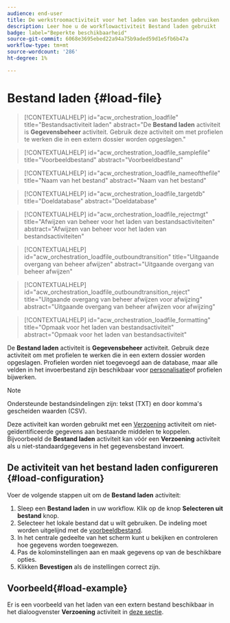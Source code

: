 ```yaml
---
audience: end-user
title: De werkstroomactiviteit voor het laden van bestanden gebruiken
description: Leer hoe u de workflowactiviteit Bestand laden gebruikt
badge: label="Beperkte beschikbaarheid"
source-git-commit: 6068e3695ebed22a94a75b9aded59d1e5fb6b47a
workflow-type: tm+mt
source-wordcount: '286'
ht-degree: 1%

---
```


# Bestand laden {#load-file}

>[!CONTEXTUALHELP]
>id="acw_orchestration_loadfile"
>title="Bestandsactiviteit laden"
>abstract="De **Bestand laden** activiteit is **Gegevensbeheer** activiteit. Gebruik deze activiteit om met profielen te werken die in een extern dossier worden opgeslagen."

>[!CONTEXTUALHELP]
>id="acw_orchestration_loadfile_samplefile"
>title="Voorbeeldbestand"
>abstract="Voorbeeldbestand"

>[!CONTEXTUALHELP]
>id="acw_orchestration_loadfile_nameofthefile"
>title="Naam van het bestand"
>abstract="Naam van het bestand"

>[!CONTEXTUALHELP]
>id="acw_orchestration_loadfile_targetdb"
>title="Doeldatabase"
>abstract="Doeldatabase"

>[!CONTEXTUALHELP]
>id="acw_orchestration_loadfile_rejectmgt"
>title="Afwijzen van beheer voor het laden van bestandsactiviteiten"
>abstract="Afwijzen van beheer voor het laden van bestandsactiviteiten"

>[!CONTEXTUALHELP]
>id="acw_orchestration_loadfile_outboundtransition"
>title="Uitgaande overgang van beheer afwijzen"
>abstract="Uitgaande overgang van beheer afwijzen"

>[!CONTEXTUALHELP]
>id="acw_orchestration_loadfile_outboundtransition_reject"
>title="Uitgaande overgang van beheer afwijzen voor afwijzing"
>abstract="Uitgaande overgang van beheer afwijzen voor afwijzing"

>[!CONTEXTUALHELP]
>id="acw_orchestration_loadfile_formatting"
>title="Opmaak voor het laden van bestandsactiviteit"
>abstract="Opmaak voor het laden van bestandsactiviteit"


De **Bestand laden** activiteit is **Gegevensbeheer** activiteit. Gebruik deze activiteit om met profielen te werken die in een extern dossier worden opgeslagen. Profielen worden niet toegevoegd aan de database, maar alle velden in het invoerbestand zijn beschikbaar voor [personalisatie](../../personalization/gs-personalization.md)of profielen bijwerken.


>[!NOTE]
>Ondersteunde bestandsindelingen zijn: tekst (TXT) en door komma&#39;s gescheiden waarden (CSV).


Deze activiteit kan worden gebruikt met een [Verzoening](reconciliation.md) activiteit om niet-geïdentificeerde gegevens aan bestaande middelen te koppelen. Bijvoorbeeld de **Bestand laden** activiteit kan vóór een **Verzoening** activiteit als u niet-standaardgegevens in het gegevensbestand invoert.


## De activiteit van het bestand laden configureren {#load-configuration}

Voer de volgende stappen uit om de **Bestand laden** activiteit:


1. Sleep een **Bestand laden** in uw workflow. Klik op de knop **Selecteren uit bestand** knop.
1. Selecteer het lokale bestand dat u wilt gebruiken. De indeling moet worden uitgelijnd met de [voorbeeldbestand](../../audience/file-audience.md#sample-file).
1. In het centrale gedeelte van het scherm kunt u bekijken en controleren hoe gegevens worden toegewezen.
1. Pas de kolominstellingen aan en maak gegevens op van de beschikbare opties.
1. Klikken **Bevestigen** als de instellingen correct zijn.

## Voorbeeld{#load-example}

Er is een voorbeeld van het laden van een extern bestand beschikbaar in het dialoogvenster **Verzoening** activiteit in [deze sectie](reconciliation.md#example).